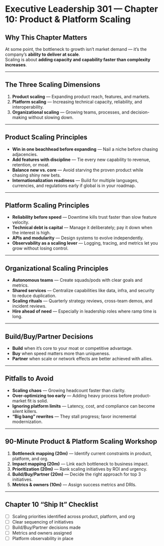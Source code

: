 # Executive Leadership 301 — Chapter 10: Product & Platform Scaling

## Why This Chapter Matters
At some point, the bottleneck to growth isn’t market demand — it’s the company’s **ability to deliver at scale**.  
Scaling is about **adding capacity and capability faster than complexity increases**.

---

## The Three Scaling Dimensions
1. **Product scaling** — Expanding product reach, features, and markets.
2. **Platform scaling** — Increasing technical capacity, reliability, and interoperability.
3. **Organizational scaling** — Growing teams, processes, and decision-making without slowing down.

---

## Product Scaling Principles
- **Win in one beachhead before expanding** — Nail a niche before chasing adjacencies.
- **Add features with discipline** — Tie every new capability to revenue, retention, or moat.
- **Balance new vs. core** — Avoid starving the proven product while chasing shiny new bets.
- **Internationalization readiness** — Build for multiple languages, currencies, and regulations early if global is in your roadmap.

---

## Platform Scaling Principles
- **Reliability before speed** — Downtime kills trust faster than slow feature velocity.
- **Technical debt is capital** — Manage it deliberately; pay it down when the interest is high.
- **APIs and modularity** — Design systems to evolve independently.
- **Observability as a scaling lever** — Logging, tracing, and metrics let you grow without losing control.

---

## Organizational Scaling Principles
- **Autonomous teams** — Create squads/pods with clear goals and metrics.
- **Shared services** — Centralize capabilities like data, infra, and security to reduce duplication.
- **Scaling rituals** — Quarterly strategy reviews, cross-team demos, and incident reviews.
- **Hire ahead of need** — Especially in leadership roles where ramp time is long.

---

## Build/Buy/Partner Decisions
- **Build** when it’s core to your moat or competitive advantage.
- **Buy** when speed matters more than uniqueness.
- **Partner** when scale or network effects are better achieved with allies.

---

## Pitfalls to Avoid
- **Scaling chaos** — Growing headcount faster than clarity.
- **Over-optimizing too early** — Adding heavy process before product-market fit is solid.
- **Ignoring platform limits** — Latency, cost, and compliance can become silent killers.
- **“Big bang” rewrites** — They stall progress; favor incremental modernization.

---

## 90-Minute Product & Platform Scaling Workshop
1. **Bottleneck mapping (20m)** — Identify current constraints in product, platform, and org.
2. **Impact mapping (20m)** — Link each bottleneck to business impact.
3. **Prioritization (20m)** — Rank scaling initiatives by ROI and urgency.
4. **Build/Buy/Partner (20m)** — Decide the right approach for top 3 initiatives.
5. **Metrics & owners (10m)** — Assign success metrics and DRIs.

---

## Chapter 10 “Ship It” Checklist
- [ ] Scaling priorities identified across product, platform, and org
- [ ] Clear sequencing of initiatives
- [ ] Build/Buy/Partner decisions made
- [ ] Metrics and owners assigned
- [ ] Platform observability in place

